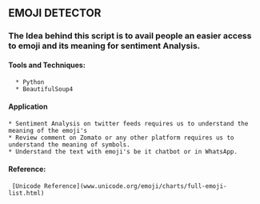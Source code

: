 ## EMOJI DETECTOR

### The Idea behind this script is to avail people an easier access to emoji and its meaning for sentiment Analysis.

#### Tools and Techniques:

      * Python 
      * BeautifulSoup4

#### Application 
    
    * Sentiment Analysis on twitter feeds requires us to understand the meaning of the emoji's
    * Review comment on Zomato or any other platform requires us to understand the meaning of symbols.
    * Understand the text with emoji's be it chatbot or in WhatsApp.

#### Reference:

     [Unicode Reference](www.unicode.org/emoji/charts/full-emoji-list.html)
